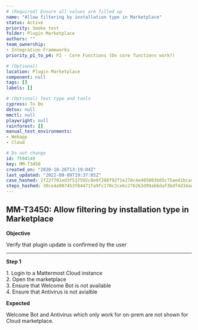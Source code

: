 ```yaml
---
# (Required) Ensure all values are filled up
name: "Allow filtering by installation type in Marketplace"
status: Active
priority: Smoke test
folder: Plugin Marketplace
authors: ""
team_ownership: 
- Integration Frameworks
priority_p1_to_p4: P2 - Core Functions (Do core functions work?)

# (Optional)
location: Plugin Marketplace
component: null
tags: []
labels: []

# (Optional) Test type and tools
cypress: To Do
detox: null
mmctl: null
playwright: null
rainforest: []
manual_test_environments: 
- Webapp
- Cloud

# Do not change
id: 7594149
key: MM-T3450
created_on: "2020-10-26T13:19:04Z"
last_updated: "2022-09-09T19:37:05Z"
case_hashed: 2f22f701ed3f537592c8e0f208f92f1e278c4e405003b05c75aed1bca4e453fa8ecdde03452365985bec2d7ed1a7b211
steps_hashed: 30ce4a987453f84471fa9fc170c2ce6c276263d99ab6daf3bdf4d34ad1809f5c270782fc347eeb9b361a8fc759662be9
---
```


<!-- (Auto-generated) Based on frontmatter's "key" and "name" -->

## MM-T3450: Allow filtering by installation type in Marketplace

**Objective**

Verify that plugin update is confirmed by the user

---

**Step 1**

1\. Login to a Mattermost Cloud instance\
2\. Open the marketplace\
3\. Ensure that Welcome Bot is not available\
4\. Ensure that Antivirus is not avialble

**Expected**

Welcome Bot and Antivirus which only work for on-prem are not shown for Cloud marketplace.
